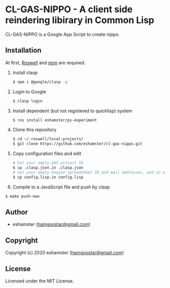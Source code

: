 # CL-GAS-NIPPO - A client side reindering libirary in Common Lisp

CL-GAS-NIPPO is a Google App Script to create nippo.

## Installation

At first, [Roswell](https://github.com/roswell/roswell) and [npm](https://www.npmjs.com/) are required.

1. Install clasp
   ```sh
   $ npm i @google/clasp -g
   ```
2. Login to Google
   ```sh
   $ clasp login
   ```
3. Install dependent (but not registered to quicklisp) system
   ```sh
   $ ros install eshamster/ps-experiment
   ```
4. Clone this repository
   ```sh
   $ cd ~/.roswell/local-projects/
   $ git clone https://github.com/eshamster/cl-gas-nippo.git
   ```
5. Copy configuration files and edit
   ```sh
   # Set your empty GAS project ID
   $ cp .clasp.json.in .clasp.json
   # Set your empty Google spreadsheet ID and mail addresses, and so on
   $ cp config.lisp.in config.lisp
   ```
6. Compile to a JavaScript file and push by clasp
  ```sh
  $ make push-new
  ```

## Author

* eshamster (hamgoostar@gmail.com)

## Copyright

Copyright (c) 2020 eshamster (hamgoostar@gmail.com)

## License

Licensed under the MIT License.
